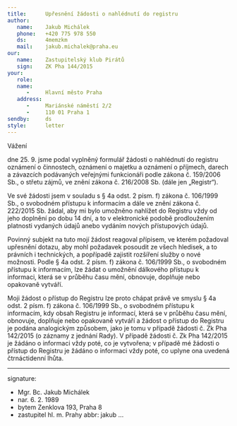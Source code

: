 ```yaml
---
title:      Upřesnění žádosti o nahlédnutí do registru
author:
   name:    Jakub Michálek
   phone:   +420 775 978 550
   ds:      4memzkm
   mail:    jakub.michalek@praha.eu
our:
   name:    Zastupitelský klub Pirátů
   sign:    ZK Pha 144/2015
your:
   role:    
   name:    
      -     Hlavní město Praha
   address:
      -     Mariánské náměstí 2/2
      -     110 01 Praha 1
sendby:     ds
style:      letter
---
```



Vážení

dne 25. 9. jsme podal vyplněný formulář žádosti o nahlédnutí do registru oznámení o činnostech, oznámení o majetku a oznámení o příjmech, darech a závazcích podávaných veřejnými funkcionáři podle zákona č. 159/2006 Sb., o střetu zájmů, ve znění zákona č. 216/2008 Sb. (dále jen „Registr“).

Ve své žádosti jsem v souladu s § 4a odst. 2 písm. f) zákona č. 106/1999 Sb., o svobodném přístupu k informacím a dále ve znění zákona č. 222/2015 Sb. žádal, aby mi bylo umožněno nahlížet do Registru vždy od jeho doplnění po dobu 14 dní, a to v elektronické podobě prodloužením platnosti vydaných údajů anebo vydáním nových přístupových údajů.

Povinný subjekt na tuto mojí žádost reagoval přípisem, ve kterém požadoval upřesnění dotazu, aby mohl požadavek posoudit ze všech hledisek, a to právních i technických, a popřípadě zajistit rozšíření služby o nové možnosti. Podle § 4a odst. 2 písm. f) zákona č. 106/1999 Sb., o svobodném přístupu k informacím, lze žádat o umožnění dálkového přístupu k informaci, která se v průběhu času mění, obnovuje, doplňuje nebo opakovaně vytváří.

Moji žádost o přístup do Registru lze proto chápat právě ve smyslu § 4a odst. 2 písm. f) zákona č. 106/1999 Sb., o svobodném přístupu k informacím, kdy obsah Registru je informací, která se v průběhu času mění, obnovuje, doplňuje nebo opakovaně vytváří a žádost o přístup do Registru je podána analogickým způsobem, jako je tomu v případě žádosti č. Zk Pha 142/2015 (o záznamy z jednání Rady). V případě žádosti č. Zk Pha 142/2015 je žádáno o informaci vždy poté, co je vytvořena; v případě mé žádosti o přístup do Registru je žádáno o informaci vždy poté, co uplyne ona uvedená čtrnáctidenní lhůta.

---
signature:
  - Mgr. Bc. Jakub Michálek
  - nar. 6. 2. 1989
  - bytem Zenklova 193, Praha 8
  - zastupitel hl. m. Prahy
abbr:       jakub
...

